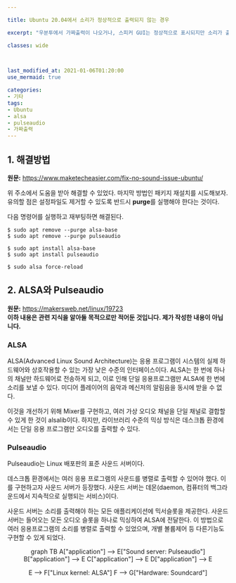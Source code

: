 ```yaml
---

title: Ubuntu 20.04에서 소리가 정상적으로 출력되지 않는 경우

excerpt: "우분투에서 가짜출력이 나오거나, 스피커 GUI는 정상적으로 표시되지만 소리가 출력되지 않을 시 해결방법"

classes: wide

  

last_modified_at: 2021-01-06T01:20:00
use_mermaid: true

categories:
- 기타
tags:
- Ubuntu
- alsa
- pulseaudio
- 가짜출력
---
```

## 1. 해결방법
**원문:** https://www.maketecheasier.com/fix-no-sound-issue-ubuntu/    
    
위 주소에서 도움을 받아 해결할 수 있었다. 마지막 방법인 패키지 재설치를 시도해보자.    
유의할 점은 설정파일도 제거할 수 있도록 반드시 **purge**를 실행해야 한다는 것이다.   

다음 명령어를 실행하고 재부팅하면 해결된다.
````
$ sudo apt remove --purge alsa-base    
$ sudo apt remove --purge pulseaudio    
     
$ sudo apt install alsa-base    
$ sudo apt install pulseaudio    
     
$ sudo alsa force-reload    
````

## 2. ALSA와 Pulseaudio
**원문:** https://makersweb.net/linux/19723    
**이하 내용은 관련 지식을 알아둘 목적으로만 적어둔 것입니다. 제가 작성한 내용이 아닙니다.**

### ALSA
ALSA(Advanced Linux Sound Architecture)는 응용 프로그램이 시스템의 실제 하드웨어와 상호작용할 수 있는 가장 낮은 수준의 인터페이스이다. ALSA는 한 번에 하나의 채널만 하드웨어로 전송하게 되고, 이로 인해 단일 응용프로그램만 ALSA에 한 번에 소리를 보낼 수 있다. 미디어 플레이어의 음악과 메신저의 알림음을 동시에 받을 수 없다.

이것을 개선하기 위해 Mixer를 구현하고, 여러 가상 오디오 채널을 단일 채널로 결합할 수 있게 한 것이 alsalib이다. 하지만, 라이브러리 수준의 믹싱 방식은 데스크톱 환경에서는 단일 응용 프로그램만 오디오를 출력할 수 있다.

### Pulseaudio
Pulseaudio는 Linux 배포판의 표준 사운드 서버이다.

데스크톱 환경에서는 여러 응용 프로그램의 사운드를 병렬로 출력할 수 있어야 했다. 이를 구현하고자 사운드 서버가 등장했다. 사운드 서버는 데몬(daemon, 컴퓨터의 백그라운드에서 지속적으로 실행되는 서비스)이다.

사운드 서버는 소리를 출력해야 하는 모든 애플리케이션에 믹서슬롯을 제공한다. 사운드 서버는 들어오는 모든 오디오 슬롯을 하나로 믹싱하여 ALSA에 전달한다. 이 방법으로 여러 응용프로그램의 소리를 병렬로 출력할 수 있었으며, 개별 볼륨제어 등 다른기능도 구현할 수 있게 되었다.    

<center><div class = "mermaid">
graph TB
A["application"] --> E["Sound server: Pulseaudio"]
B["application"] --> E
C["application"] --> E
D["application"] --> E

E --> F["Linux kernel: ALSA"]
F --> G["Hardware: Soundcard"]
</div></center>